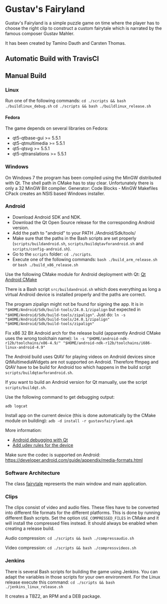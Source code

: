 # Gustav's Fairyland
Gustav's Fairyland is a simple puzzle game on time where the player has to choose the right clip to construct a custom fairytale which is narrated by the famous composer Gustav Mahler.

It has been created by Tamino Dauth and Carsten Thomas.

## Automatic Build with TravisCI


## Manual Build

### Linux
Run one of the following commands:
`cd ./scripts && bash ./buildlinux_debug.sh`
`cd ./scripts && bash ./buildlinux_release.sh`

#### Fedora
The game depends on several libraries on Fedora:
* qt5-qtbase-gui >= 5.5.1
* qt5-qtmultimedia >= 5.5.1
* qt5-qtsvg >= 5.5.1
* qt5-qttranslations >= 5.5.1

### Windows
On Windows 7 the program has been compiled using the MinGW distributed with Qt.
The shell path in CMake has to stay clear.
Unfortunately there is only a 32 MinGW Bit compiler.
Generator: Code Blocks - MinGW Makefiles
CPack creates an NSIS based Windows installer.

### Android
* Download Android SDK and NDK.
* Download the Qt Open Source release for the corresponding Android version.
* Add the path to "android" to your PATH ./Android/Sdk/tools/
* Make sure that the paths in the Bash scripts are set properly (`scripts/buildandroid.sh`, `scripts/buildqtavforandroid.sh` and `scripts/config-android.sh`).
* Go to the `scripts` folder: `cd ./scripts`.
* Execute one of the following commands: `bash ./build_arm_release.sh` or `bash ./build_x86_release.sh`

Use the following CMake module for Android deployment with Qt:
[Qt Android CMake](https://github.com/LaurentGomila/qt-android-cmake/)

There is a Bash script `src/buildandroid.sh` which does everything as long a virtual Android device is installed properly
and the paths are correct.

The program zipalign might not be found for signing the app.
It is in `"$HOME/Android/Sdk/build-tools/24.0.1/zipalign` but expected in `"$HOME/Android/Sdk/build-tools/zipalign"`.
Just do:
`ln -s "$HOME/Android/Sdk/build-tools/24.0.1/zipalign" "$HOME/Android/Sdk/build-tools/zipalign"`

Fix x86 32 Bit Android arch for the release build (apparently Android CMake uses the wrong toolchain name):
`ln -s "$HOME/android-ndk-r12b/toolchains/x86-4.9/" "$HOME/android-ndk-r12b/toolchains/i686-linux-android-4.9"`

The Android build uses QtAV for playing videos on Android devices since QtMultimediaWidgets are not supported on Android.
Therefore ffmpeg and QtAV have to be build for Android too which happens in the build script `scripts/buildqtavforandroid.sh`.

If you want to build an Android version for Qt manually, use the script `scripts/buildqt.sh`.

Use the following command to get debugging output:
```
adb logcat
```

Install app on the current device (this is done automatically by the CMake module on building):
`adb -d install -r gustavsfairyland.apk`

More information:
* [Android debugging with Qt](https://wiki.qt.io/How-to-debug-Qt-applications-on-Android-device)
* [Add udev rules for the device](https://developer.android.com/studio/run/device.html)

Make sure the codec is supported on Android:
https://developer.android.com/guide/appendix/media-formats.html

### Software Architecture
The class [fairytale](./src/fairytale.h) represents the main window and main application.

### Clips
The clips consist of video and audio files.
These files have to be converted into different file formats for the different platforms.
This is done by running different Bash scripts.
Set the option `USE_COMPRESSED_FILES` in CMake and it will install the compressed files instead.
It should always be enabled when creating a release build.

Audio compression:
`cd ./scripts && bash ./compressaudio.sh`

Video compression:
`cd ./scripts && bash ./compressvideos.sh`

### Jenkins
There is several Bash scripts for building the game using Jenkins.
You can adapt the variables in those scripts for your own environment.
For the Linux release execute this command:
`cd ./scripts && bash ./jenkins_linux_release.sh`

It creates a TBZ2, an RPM and a DEB package.